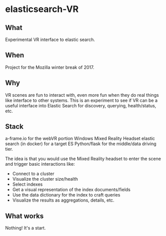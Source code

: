 # elasticsearch-VR
What
-----
Experimental VR interface to elastic search.

When
----
Project for the Mozilla winter break of 2017.

Why
----
VR scenes are fun to interact with, even more fun when they do real things like interface to other systems. This is an experiment
to see if VR can be a useful interface into Elastic Search for discovery, querying, health/status, etc. 

Stack
------
a-frame.io for the webVR portion
Windows Mixed Reality Headset
elastic search (in docker) for a target ES
Python/flask for the middle/data driving tier. 

The idea is that you would use the Mixed Reality headset to enter the scene and trigger basic interactions like: 

- Connect to a cluster
- Visualize the cluster size/health
- Select indexes
- Get a visual representation of the index documents/fields
- Use the data dictionary for the index to craft queries
- Visualize the results as aggregations, details, etc. 


What works
-----------
Nothing! It's a start.


